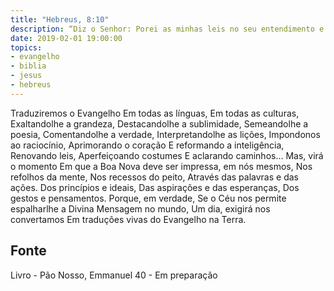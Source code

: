 ```yaml
---
title: "Hebreus, 8:10"
description: “Diz o Senhor: Porei as minhas leis no seu entendimento e em seu coração as escreverei; e eu lhes serei por Deus e eles me serão por povo.” - Paulo
date: 2019-02-01 19:00:00
topics: 
- evangelho
- biblia
- jesus
- hebreus
---
```


Traduziremos o Evangelho
Em todas as línguas,
Em todas as culturas,
Exaltando­lhe a grandeza,
Destacando­lhe a sublimidade,
Semeando­lhe a poesia,
Comentando­lhe a verdade,
Interpretando­lhe as lições,
Impondo­nos ao raciocínio,
Aprimorando o coração
E reformando a inteligência,
Renovando leis,
Aperfeiçoando costumes
E aclarando caminhos...
Mas, virá o momento
Em que a Boa Nova deve ser impressa, em nós mesmos,
Nos refolhos da mente,
Nos recessos do peito,
Através das palavras e das ações.
Dos princípios e ideais,
Das aspirações e das esperanças,
Dos gestos e pensamentos.
Porque, em verdade,
Se o Céu nos permite espalhar­lhe a Divina Mensagem no mundo,
Um dia, exigirá nos convertamos
Em traduções vivas do Evangelho na Terra.




## Fonte
Livro - Pão Nosso, Emmanuel
40 - Em preparação
